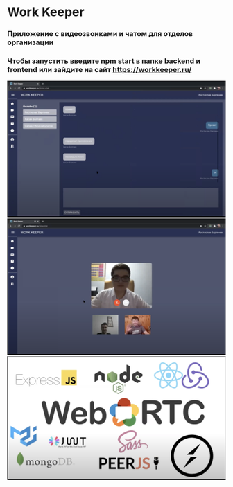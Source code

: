 # Work Keeper

### Приложение с видеозвонками и чатом для отделов организации 

### Чтобы запуcтить введите npm start в папке backend и frontend или зайдите на сайт https://workkeeper.ru/

![](Info/chat.png )
![](Info/videochat.png )
![](Info/tech.png )
